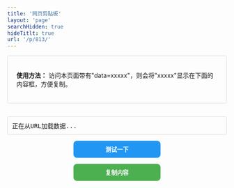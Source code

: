 ```yaml
---
title: '网页剪贴板'
layout: 'page'
searchHidden: true
hideTitlt: true
url: '/p/813/'
---
```


  <style>
      /* 您提供的CSS样式 */
      h1 {
          text-align: center;
          margin-bottom: 30px;
      }
      .reminder{
          margin-bottom: 30px;
          padding: 20px;
          border: 1px solid #ddd;
          border-radius: 3px;
      }
      .drop-zone {
          border: 2px dashed #aaa;
          padding: 20px;
          text-align: center;
          margin: 10px 0;
          cursor: pointer;
          border-radius: 3px;
      }
      .drop-zone.drag-over {
          border-color: #666;
      }
      .section button {
          border-radius: 8px;
          padding: 10px;
          margin: 10px auto;
          cursor: pointer;
          display: block;
          width: 200px;
          background-color: #4CAF50;
          color: white;
          border: none;
          font-weight: bold;
      }
      .section button:hover {
          transform: translateY(-1px);
          box-shadow: 0 2px 8px #666;
      }
      /* 测试按钮样式区分 */
      .section button.test-btn {
          background-color: #2196F3;
      }
      .file-info {
          margin: 10px 0;
          padding: 10px;
          border: 1px solid #ddd;
          border-radius: 3px;
          white-space: nowrap;
          overflow-x: auto;
          font-family: monospace;
      }
      .progress-container {
          margin: 10px 0;
          display: none;
      }
      .progress-bar {
          height: 5px;
          border: 1px solid #666;
          border-radius: 3px;
          overflow: hidden;
      }
      .progress-fill {
          height: 100%;
          width: 0%;
          transition: width 0.3s;
          background-color: #4cd964;
      }
      .error {
          color: red;
          margin: 10px 0;
          display: none;
      }
      .file-list {
          margin: 10px 0;
          max-height: 200px;
          overflow-y: auto;
          border: 1px solid #ddd;
          border-radius: 3px;
          padding: 10px;
      }
      .file-item {
          padding: 5px;
          border-bottom: 1px solid #eee;
      }
      .file-item:last-child {
          border-bottom: none;
      }

      /* 新增样式 */
      .copied-notice {
          display: none;
          position: fixed;
          top: 20px;
          left: 50%;
          transform: translateX(-50%);
          background-color: #4CAF50;
          color: white;
          padding: 10px 20px;
          border-radius: 5px;
          box-shadow: 0 2px 10px rgba(0,0,0,0.2);
          z-index: 1000;
          animation: fadeOut 2s forwards;
      }
      @keyframes fadeOut {
          0% { opacity: 1; }
          70% { opacity: 1; }
          100% { opacity: 0; }
      }
  </style>


<div class="section reminder">
    <p><strong>使用方法：</strong> 访问本页面带有"data=xxxxx"，则会将"xxxxx"显示在下面的内容框，方便复制。</p>
</div>


<!-- 显示从URL获取的数据 -->
<div class="file-info" id="data-container">
    正在从URL加载数据...
</div>

<div class="section">
 
  <!-- 测试按钮 -->
  <button class="test-btn" id="test-btn">测试一下</button>

  <!-- 复制按钮 -->
  <button id="copy-btn">复制内容</button>
  
  <!-- 复制成功提示 -->
  <div class="copied-notice" id="copied-notice">
      已复制到剪贴板！
  </div>
  
  <!-- 错误提示区域 -->
  <div class="error" id="error-msg"></div>
</div>

<script defer src="/js/app-copy.js"></script>

<!-- 测试按钮脚本 -->
<script>
document.getElementById('test-btn').addEventListener('click', function() {
    // 替换为你的指定网址（例如带测试数据的链接）
    const testUrl = '/app/copy?data=这是测试数据，用于验证功能';
    // 跳转到指定网址
    window.location.href = testUrl;
});
</script>

